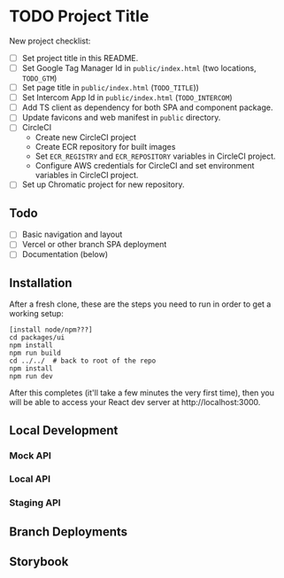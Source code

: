 # TODO Project Title

New project checklist:

 - [ ] Set project title in this README.
 - [ ] Set Google Tag Manager Id in `public/index.html` (two locations, `TODO_GTM`)
 - [ ] Set page title in `public/index.html` (`TODO_TITLE`))
 - [ ] Set Intercom App Id in `public/index.html` (`TODO_INTERCOM`)
 - [ ] Add TS client as dependency for both SPA and component package.
 - [ ] Update favicons and web manifest in `public` directory.
 - [ ] CircleCI
   - Create new CircleCI project
   - Create ECR repository for built images
   - Set `ECR_REGISTRY` and `ECR_REPOSITORY` variables in CircleCI project.
   - Configure AWS credentials for CircleCI and set environment variables in CircleCI project.
 - [ ] Set up Chromatic project for new repository.

## Todo

 - [ ] Basic navigation and layout
 - [ ] Vercel or other branch SPA deployment
 - [ ] Documentation (below)

## Installation
After a fresh clone, these are the steps you need to run in order to get a working setup:

```
[install node/npm???]
cd packages/ui
npm install
npm run build
cd ../../  # back to root of the repo
npm install
npm run dev
```

After this completes (it'll take a few minutes the very first time), then you will be able to access your React dev server
at http://localhost:3000.

## Local Development

### Mock API
### Local API
### Staging API

## Branch Deployments

## Storybook
